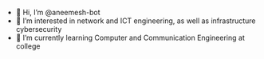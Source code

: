 - 👋 Hi, I’m @aneemesh-bot
- 👀 I’m interested in network and ICT engineering, as well as infrastructure cybersecurity
- 🌱 I’m currently learning Computer and Communication Engineering at college

<!---
aneemesh-bot/aneemesh-bot is a ✨ special ✨ repository because its `README.md` (this file) appears on your GitHub profile.
You can click the Preview link to take a look at your changes.
--->
